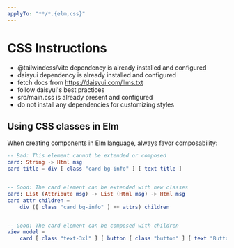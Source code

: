 ```yaml
---
applyTo: "**/*.{elm,css}"
---
```


# CSS Instructions

- @tailwindcss/vite dependency is already installed and configured
- daisyui dependency is already installed and configured
- fetch docs from https://daisyui.com/llms.txt
- follow daisyui's best practices
- src/main.css is already present and configured
- do not install any dependencies for customizing styles

## Using CSS classes in Elm

When creating components in Elm language, always favor composability:

```elm
-- Bad: This element cannot be extended or composed
card: String -> Html msg
card title = div [ class "card bg-info" ] [ text title ]


-- Good: The card element can be extended with new classes
card: List (Attribute msg) -> List (Html msg) -> Html msg
card attr children =
    div ([ class "card bg-info" ] ++ attrs) children


-- Good: The card element can be composed with children
view model =
    card [ class "text-3xl" ] [ button [ class "button" ] [ text "Button" ] ]
```

